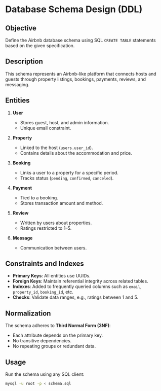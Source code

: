 # Database Schema Design (DDL)

## Objective
Define the Airbnb database schema using SQL `CREATE TABLE` statements based on the given specification.

## Description
This schema represents an Airbnb-like platform that connects hosts and guests through property listings, bookings, payments, reviews, and messaging.

## Entities
1. **User**
   - Stores guest, host, and admin information.
   - Unique email constraint.

2. **Property**
   - Linked to the host (`users.user_id`).
   - Contains details about the accommodation and price.

3. **Booking**
   - Links a user to a property for a specific period.
   - Tracks status (`pending`, `confirmed`, `canceled`).

4. **Payment**
   - Tied to a booking.
   - Stores transaction amount and method.

5. **Review**
   - Written by users about properties.
   - Ratings restricted to 1–5.

6. **Message**
   - Communication between users.

## Constraints and Indexes
- **Primary Keys**: All entities use UUIDs.
- **Foreign Keys**: Maintain referential integrity across related tables.
- **Indexes**: Added to frequently queried columns such as `email`, `property_id`, `booking_id`, etc.
- **Checks**: Validate data ranges, e.g., ratings between 1 and 5.

## Normalization
The schema adheres to **Third Normal Form (3NF)**:
- Each attribute depends on the primary key.
- No transitive dependencies.
- No repeating groups or redundant data.

## Usage
Run the schema using any SQL client:
```bash
mysql -u root -p < schema.sql
